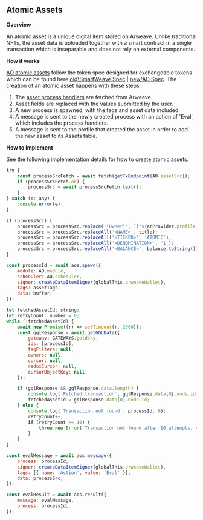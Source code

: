 ## Atomic Assets

**Overview**

An atomic asset is a unique digital item stored on Arweave. Unlike traditional NFTs, the asset data is uploaded together with a smart contract in a single transaction which is inseparable and does not rely on external components.

**How it works**

[AO atomic assets](https://github.com/permaweb/ao-atomic-asset/blob/main/atomic-asset.lua) follow the token spec designed for exchangeable tokens which can be found here [old\\SmartWeave Spec](https://atomic-assets.arweave.dev/#:~:text=An%20atomic%20asset%20is%20a,using%20just%20this%20one%20identifier.) | [new/AO Spec](https://github.com/permaweb/ao-atomic-asset?tab=readme-ov-file). The creation of an atomic asset happens with these steps:

1.  The [asset process handlers](https://arweave.net/y9VgAlhHThl-ZiXvzkDzwC5DEjfPegD6VAotpP3WRbs) are fetched from Arweave.
2.  Asset fields are replaced with the values submitted by the user.
3.  A new process is spawned, with the tags and asset data included.
4.  A message is sent to the newly created process with an action of 'Eval', which includes the process handlers.
5.  A message is sent to the profile that created the asset in order to add the new asset to its Assets table.

**How to implement**

See the following implementation details for how to create atomic assets.

```js
try {
	const processSrcFetch = await fetch(getTxEndpoint(AO.assetSrc));
	if (processSrcFetch.ok) {
		processSrc = await processSrcFetch.text();
	}
} catch (e: any) {
	console.error(e);
}

if (processSrc) {
	processSrc = processSrc.replace('[Owner]', `['${arProvider.profile.id}']`);
	processSrc = processSrc.replaceAll('<NAME>', title);
	processSrc = processSrc.replaceAll('<TICKER>', 'ATOMIC');
	processSrc = processSrc.replaceAll('<DENOMINATION>', '1');
	processSrc = processSrc.replaceAll('<BALANCE>', balance.toString());
}

const processId = await aos.spawn({
	module: AO.module,
	scheduler: AO.scheduler,
	signer: createDataItemSigner(globalThis.arweaveWallet),
	tags: assetTags,
	data: buffer,
});

let fetchedAssetId: string;
let retryCount: number = 0;
while (!fetchedAssetId) {
	await new Promise((r) => setTimeout(r, 2000));
	const gqlResponse = await getGQLData({
		gateway: GATEWAYS.goldsky,
		ids: [processId],
		tagFilters: null,
		owners: null,
		cursor: null,
		reduxCursor: null,
		cursorObjectKey: null,
	});

	if (gqlResponse && gqlResponse.data.length) {
		console.log(`Fetched transaction`, gqlResponse.data[0].node.id, 0);
		fetchedAssetId = gqlResponse.data[0].node.id;
	} else {
		console.log(`Transaction not found`, processId, 0);
		retryCount++;
		if (retryCount >= 10) {
			throw new Error(`Transaction not found after 10 attempts, contract deployment retries failed`);
		}
	}
}

const evalMessage = await aos.message({
	process: processId,
	signer: createDataItemSigner(globalThis.arweaveWallet),
	tags: [{ name: 'Action', value: 'Eval' }],
	data: processSrc,
});

const evalResult = await aos.result({
	message: evalMessage,
	process: processId,
});
```
